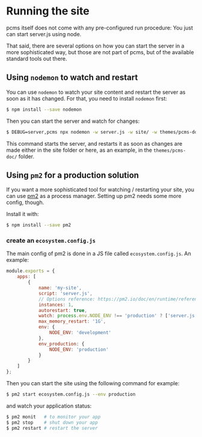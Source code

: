 # Running the site

pcms itself does not come with any pre-configured run procedure: You just can start server.js using node.

That said, there are several options on how you can start the server in a more sophisticated way, but those are
not part of pcms, but of the available standard tools out there.

## Using `nodemon` to watch and restart

You can use `nodemon` to watch your site content and restart the server as soon as it has changed. For that,
you need to install `nodemon` first:

```sh
$ npm install --save nodemon
```

Then you can start the server and watch for changes:

```sh
$ DEBUG=server,pcms npx nodemon -w server.js -w site/ -w themes/pcms-doc/ server.js
```

This command starts the server, and restarts it as soon as changes are made either in the site folder or here, as an example,
in the `themes/pcms-doc/` folder.

## Using `pm2` for a production solution

If you want a more sophisticated tool for watching / restarting your site, you can use [pm2](http://pm2.keymetrics.io/)
as a process manager. Setting up pm2 needs some more config, though.

Install it with:

```sh
$ npm install --save pm2
```

### create an `ecosystem.config.js`

The main config of pm2 is done in a JS file called `ecosystem.config.js`. An example:

```javascript
module.exports = {
    apps: [
        {
            name: 'my-site',
            script: 'server.js',
            // Options reference: https://pm2.io/doc/en/runtime/reference/ecosystem-file/
            instances: 1,
            autorestart: true,
            watch: process.env.NODE_ENV !== 'production' ? ['server.js', 'themes', 'site'] : false,
            max_memory_restart: '1G',
            env: {
                NODE_ENV: 'development'
            },
            env_production: {
                NODE_ENV: 'production'
            }
        }
    ]
};
```

Then you can start the site using the following command for example:

```sh
$ pm2 start ecosystem.config.js --env production
```

and watch your application status:

```sh
$ pm2 monit   # to monitor your app
$ pm2 stop    # shut down your app
$ pm2 restart # restart the server
```
